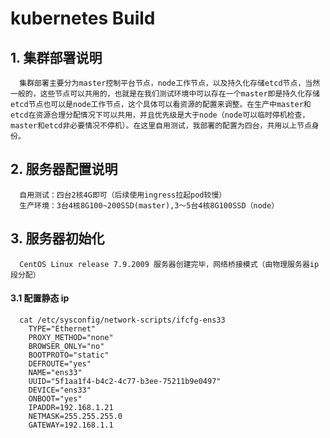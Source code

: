 # kubernetes Build

## 1. 集群部署说明

      集群部署主要分为master控制平台节点，node工作节点，以及持久化存储etcd节点，当然一般的，这些节点可以共用的，也就是在我们测试环境中可以存在一个master即是持久化存储etcd节点也可以是node工作节点，这个具体可以看资源的配置来调整。在生产中master和etcd在资源合理分配情况下可以共用，并且优先级是大于node（node可以临时停机检查，master和etcd非必要情况不停机）。在这里自用测试，我部署的配置为四台，共用以上节点身份。

## 2. 服务器配置说明

      自用测试：四台2核4G即可（后续使用ingress拉起pod较慢）
      生产环境：3台4核8G100~200SSD(master),3～5台4核8G100SSD（node）

## 3. 服务器初始化

      CentOS Linux release 7.9.2009 服务器创建完毕，网络桥接模式（由物理服务器ip段分配）

#### 3.1 配置静态 ip

      cat /etc/sysconfig/network-scripts/ifcfg-ens33
        TYPE="Ethernet"
        PROXY_METHOD="none"
        BROWSER_ONLY="no"
        BOOTPROTO="static"
        DEFROUTE="yes"
        NAME="ens33"
        UUID="5f1aa1f4-b4c2-4c77-b3ee-75211b9e0497"
        DEVICE="ens33"
        ONBOOT="yes"
        IPADDR=192.168.1.21
        NETMASK=255.255.255.0
        GATEWAY=192.168.1.1
